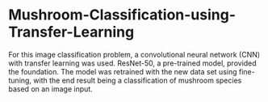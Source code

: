 # Mushroom-Classification-using-Transfer-Learning
For this image classification problem, a convolutional neural network (CNN) with transfer learning was used. ResNet-50, a pre-trained model, provided the foundation. The model was retrained with the new data set using fine-tuning, with the end result being a classification of mushroom species based on an image input.
